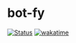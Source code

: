 # bot-fy

[![Status](https://img.shields.io/badge/em-desenvolvimento-orange?style=for-the-badge)](#)
[![wakatime](https://wakatime.com/badge/user/4ea4d323-1f7a-46e1-a08e-2080b1b95450/project/ba8671e1-4cb4-42fb-9053-60a64792126b.svg?style=for-the-badge)](https://wakatime.com/@eimigueloliveir)
